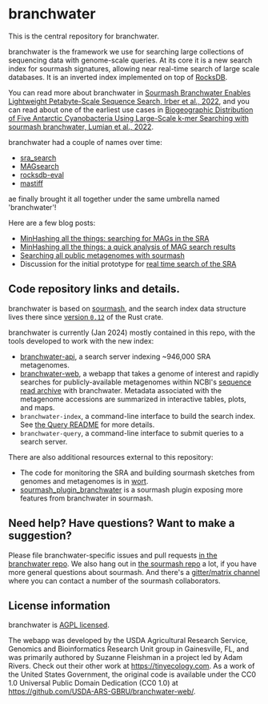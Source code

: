 # branchwater

This is the central repository for branchwater.

branchwater is the framework we use for searching large collections of sequencing data with genome-scale queries.
At its core it is a new search index for sourmash signatures,
allowing near real-time search of large scale databases.
It is an inverted index implemented on top of [RocksDB](https://rocksdb.org).

You can read more about branchwater in [Sourmash Branchwater Enables Lightweight Petabyte-Scale Sequence Search, Irber et al., 2022](https://www.biorxiv.org/content/10.1101/2022.11.02.514947v1), and you can read about one of the earliest use cases in [Biogeographic Distribution of Five Antarctic Cyanobacteria Using Large-Scale k-mer Searching with sourmash branchwater, Lumian et al., 2022](https://www.biorxiv.org/content/10.1101/2022.10.27.514113v1).

branchwater had a couple of names over time:
- [sra_search](https://github.com/sourmash-bio/sra_search)
- [MAGsearch](https://github.com/ctb/magsearch)
- [rocksdb-eval](https://github.com/luizirber/2022-06-26-rocksdb-eval)
- [mastiff](https://github.com/sourmash-bio/mastiff)

ae finally brought it all together under the same umbrella named 'branchwater'!

Here are a few blog posts:
* [MinHashing all the things: searching for MAGs in the SRA](https://blog.luizirber.org/2020/07/22/mag-search/)
* [MinHashing all the things: a quick analysis of MAG search results](https://blog.luizirber.org/2020/07/24/mag-results/)
* [Searching all public metagenomes with sourmash](http://ivory.idyll.org/blog/2021-MAGsearch.html)
* Discussion for the initial prototype for [real time search of the SRA](http://ivory.idyll.org/blog/2022-sourmash-mastiff.html)

## Code repository links and details.

branchwater is based on [sourmash](https://github.com/dib-lab/sourmash/issues),
and the search index data structure lives there since
[version `0.12`](https://crates.io/crates/sourmash/0.12.0) of the Rust crate.

branchwater is currently (Jan 2024) mostly contained in this repo,
with the tools developed to work with the new index:

- [branchwater-api](https://branchwater-api.jgi.doe.gov/search),
  a search server indexing ~946,000 SRA metagenomes.
- [branchwater-web](https://branchwater.jgi.doe.gov),
  a webapp that takes a genome of interest and rapidly searches for publicly-available
  metagenomes within NCBI's [sequence read archive](https://www.ncbi.nlm.nih.gov/sra)
  with branchwater.
  Metadata associated with the metagenome accessions are summarized in interactive tables,
  plots, and maps.
- `branchwater-index`,
  a command-line interface to build the search index.
  See [the Query README](./crates/client/README.md) for more details.
- `branchwater-query`,
  a command-line interface to submit queries to a search server.

There are also additional resources external to this repository:

* The code for monitoring the SRA and building sourmash sketches from genomes and metagenomes is in [wort](https://github.com/sourmash-bio/wort).
* [sourmash_plugin_branchwater](https://github.com/sourmash-bio/sourmash_plugin_branchwater) is a sourmash plugin exposing more features from branchwater in sourmash.

## Need help? Have questions? Want to make a suggestion?

Please file branchwater-specific issues and pull requests [in the branchwater repo](https://github.com/sourmash-bio/branchwater/).
We also hang out in [the sourmash repo](https://github.com/sourmash-bio/sourmash/issues) a lot,
if you have more general questions about sourmash.
And there's a [gitter/matrix channel](https://github.com/sourmash-bio/sourmash/issues/1686) where you can contact a number of the
sourmash collaborators.

## License information

branchwater is [AGPL licensed](./LICENSE-AGPL).

The webapp was developed by the USDA Agricultural Research Service,
Genomics and Bioinformatics Research Unit group in Gainesville, FL,
and was primarily authored by Suzanne Fleishman in a project led by
Adam Rivers.  Check out their other work at https://tinyecology.com.
As a work of the United States Government, the original code is
available under the CC0 1.0 Universal Public Domain Dedication (CC0
1.0) at https://github.com/USDA-ARS-GBRU/branchwater-web/.
